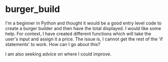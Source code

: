 # burger_build
I'm a beginner in Python and thought it would be a good entry level code to create a burger builder and then have the total displayed.
I would like some help. For context, I have created different functions which will take the user's input and assign it a price.
The issue is, I cannot get the rest of the 'if statements' to work. How can I go about this?

I am also seeking advice on where I could improve.
